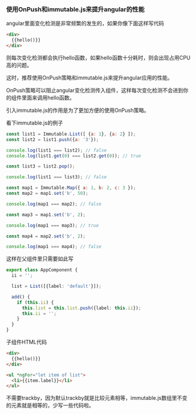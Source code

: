 ### 使用OnPush和immutable.js来提升angular的性能

angular里面变化检测是非常频繁的发生的，如果你像下面这样写代码

```html
<div>
  {{hello()}}
</div>
```

则每次变化检测都会执行hello函数，如果hello函数十分耗时，则会出现占用CPU高的问题。

这时，推荐使用OnPush策略和immutable.js来提升angular应用的性能。

OnPush策略可以阻止angular变化检测传入组件，这样每次变化检测不会进到你的组件里面来调用hello函数。

引入immutable.js的作用是为了更加方便的使用OnPush策略。

看下immutable.js的例子

```javascript
const list1 = Immutable.List([ {a: 1}, {a: 2} ]);
const list2 = list1.push({a: '3'});

console.log(list1 === list2); // false
console.log(list1.get(0) === list2.get(0)); // true

const list3 = list2.pop();

console.log(list1 === list3); // false

const map1 = Immutable.Map({ a: 1, b: 2, c: 3 });
const map2 = map1.set('b', 50);

console.log(map1 === map2); // false

const map3 = map1.set('b', 2);

console.log(map1 === map3); // true

const map4 = map2.set('b', 2);

console.log(map1 === map4); // false
```

这样在父组件里只需要如此写

```typescript
export class AppComponent {
  ii = '';

  list = List([{label: 'default'}]);

  add() {
    if (this.ii) {
      this.list = this.list.push({label: this.ii});
      this.ii = '';
    }
  }
}
```

子组件HTML代码

```html
<div>
  {{hello()}}
</div>

<ul *ngFor="let item of list">
  <li>{{item.label}}</li>
</ul>
```

不需要trackby，因为默认trackby就是比较元素相等，immutable.js数组里不变的元素就是相等的，少写一些代码啦。
